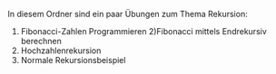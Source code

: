 In diesem Ordner sind ein paar Übungen zum Thema Rekursion:
1) Fibonacci-Zahlen Programmieren
2)Fibonacci mittels Endrekursiv berechnen
3) Hochzahlenrekursion
4) Normale Rekursionsbeispiel
